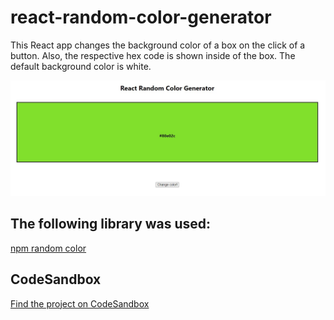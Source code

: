 # react-random-color-generator

This React app changes the background color of a box on the click of a button. Also, the respective hex code is shown inside of the box. The default background color is white.

![Screenshot](/screenshot.jpg)

## The following library was used:

[npm random color](https://www.npmjs.com/package/randomcolor)

## CodeSandbox

[Find the project on CodeSandbox](https://codesandbox.io/s/react-random-color-generator-mrxdb)
